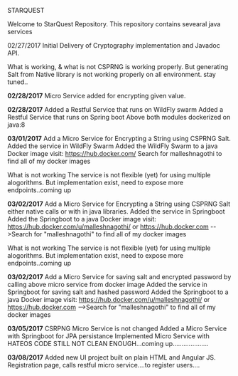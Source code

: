 STARQUEST

Welcome to StarQuest Repository. This repository contains sevearal java services

02/27/2017
Initial Delivery of
Cryptography implementation and Javadoc API.

What is working, & what is not
CSPRNG is working properly. But generating  Salt from Native library is not working properly on all environment. stay tuned..



<b>02/28/2017</b>
Micro Service added for encrypting given value.


<b>02/28/2017</b>
Added a Restful Service that runs on WildFly swarm
Added a Restful Service that runs on Spring boot
Above both modules dockerized on java:8

<b>03/01/2017</b>
Add a Micro Service for Encrypting a String using CSPRNG Salt.
Added the service in WildFly Swarm
Added the WildFly Swarm to a java Docker image 
visit: https://hub.docker.com/
Search for malleshnagothi to find all of my docker images

What is not working
The service is not flexible (yet) for using multiple alogorithms. But implementation exist, need to expose  more endpoints..coming up


<b>03/02/2017</b>
Add a Micro Service for Encrypting a String using CSPRNG Salt either native calls or with in java libraries.
Added the service in Springboot
Added the Springboot to a java Docker image 
visit: https://hub.docker.com/u/malleshnagothi/
or https://hub.docker.com -->Search for "malleshnagothi" to find all of my docker images

What is not working
The service is not flexible (yet) for using multiple alogorithms. But implementation exist, need to expose  more endpoints..coming up



<b>03/02/2017</b>
Add a Micro Service for saving salt and encrypted password by calling above micro service from docker image
Added the service in Springboot for saving salt and hashed password
Added the Springboot to a java Docker image 
visit: https://hub.docker.com/u/malleshnagothi/
or https://hub.docker.com -->Search for "malleshnagothi" to find all of my docker images


<b>03/05/2017</b>
CSRPNG Micro Service is not changed
Added a  Micro Service with Springboot for JPA persistance 
Implemented Micro Service with HATEOS
CODE STILL NOT CLEAN ENOUGH...coming up....................

<b>03/08/2017</b>
Added new UI project built on plain HTML and Angular JS.
Registration page, calls restful micro service....to register users....










